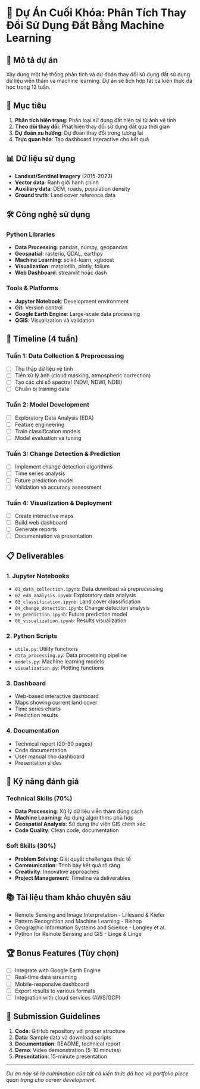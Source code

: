 # 🎯 Dự Án Cuối Khóa: Phân Tích Thay Đổi Sử Dụng Đất Bằng Machine Learning

## 📖 Mô tả dự án

Xây dựng một hệ thống phân tích và dự đoán thay đổi sử dụng đất sử dụng dữ liệu viễn thám và machine learning. Dự án sẽ tích hợp tất cả kiến thức đã học trong 12 tuần.

## 🎯 Mục tiêu

1. **Phân tích hiện trạng**: Phân loại sử dụng đất hiện tại từ ảnh vệ tinh
2. **Theo dõi thay đổi**: Phát hiện thay đổi sử dụng đất qua thời gian
3. **Dự đoán xu hướng**: Dự đoán thay đổi trong tương lai
4. **Trực quan hóa**: Tạo dashboard interactive cho kết quả

## 📊 Dữ liệu sử dụng

- **Landsat/Sentinel imagery** (2015-2023)
- **Vector data**: Ranh giới hành chính
- **Auxiliary data**: DEM, roads, population density
- **Ground truth**: Land cover reference data

## 🛠️ Công nghệ sử dụng

### Python Libraries

- **Data Processing**: pandas, numpy, geopandas
- **Geospatial**: rasterio, GDAL, earthpy
- **Machine Learning**: scikit-learn, xgboost
- **Visualization**: matplotlib, plotly, folium
- **Web Dashboard**: streamlit hoặc dash

### Tools & Platforms

- **Jupyter Notebook**: Development environment
- **Git**: Version control
- **Google Earth Engine**: Large-scale data processing
- **QGIS**: Visualization và validation

## 📅 Timeline (4 tuần)

### Tuần 1: Data Collection & Preprocessing

- [ ] Thu thập dữ liệu vệ tinh
- [ ] Tiền xử lý ảnh (cloud masking, atmospheric correction)
- [ ] Tạo các chỉ số spectral (NDVI, NDWI, NDBI)
- [ ] Chuẩn bị training data

### Tuần 2: Model Development

- [ ] Exploratory Data Analysis (EDA)
- [ ] Feature engineering
- [ ] Train classification models
- [ ] Model evaluation và tuning

### Tuần 3: Change Detection & Prediction

- [ ] Implement change detection algorithms
- [ ] Time series analysis
- [ ] Future prediction model
- [ ] Validation và accuracy assessment

### Tuần 4: Visualization & Deployment

- [ ] Create interactive maps
- [ ] Build web dashboard
- [ ] Generate reports
- [ ] Documentation và presentation

## 📋 Deliverables

### 1. Jupyter Notebooks

- `01_data_collection.ipynb`: Data download và preprocessing
- `02_eda_analysis.ipynb`: Exploratory data analysis
- `03_classification.ipynb`: Land cover classification
- `04_change_detection.ipynb`: Change detection analysis
- `05_prediction.ipynb`: Future prediction model
- `06_visualization.ipynb`: Results visualization

### 2. Python Scripts

- `utils.py`: Utility functions
- `data_processing.py`: Data processing pipeline
- `models.py`: Machine learning models
- `visualization.py`: Plotting functions

### 3. Dashboard

- Web-based interactive dashboard
- Maps showing current land cover
- Time series charts
- Prediction results

### 4. Documentation

- Technical report (20-30 pages)
- Code documentation
- User manual cho dashboard
- Presentation slides

## 🎯 Kỹ năng đánh giá

### Technical Skills (70%)

- **Data Processing**: Xử lý dữ liệu viễn thám đúng cách
- **Machine Learning**: Áp dụng algorithms phù hợp
- **Geospatial Analysis**: Sử dụng thư viện GIS chính xác
- **Code Quality**: Clean code, documentation

### Soft Skills (30%)

- **Problem Solving**: Giải quyết challenges thực tế
- **Communication**: Trình bày kết quả rõ ràng
- **Creativity**: Innovative approaches
- **Project Management**: Timeline và deliverables

## 📚 Tài liệu tham khảo chuyên sâu

- Remote Sensing and Image Interpretation - Lillesand & Kiefer
- Pattern Recognition and Machine Learning - Bishop
- Geographic Information Systems and Science - Longley et al.
- Python for Remote Sensing and GIS - Linge & Linge

## 🏆 Bonus Features (Tùy chọn)

- [ ] Integrate with Google Earth Engine
- [ ] Real-time data streaming
- [ ] Mobile-responsive dashboard
- [ ] Export results to various formats
- [ ] Integration with cloud services (AWS/GCP)

## 📝 Submission Guidelines

1. **Code**: GitHub repository với proper structure
2. **Data**: Sample data và download scripts
3. **Documentation**: README, technical report
4. **Demo**: Video demonstration (5-10 minutes)
5. **Presentation**: 15-minute presentation

---

_Dự án này sẽ là culmination của tất cả kiến thức đã học và portfolio piece quan trọng cho career development._
